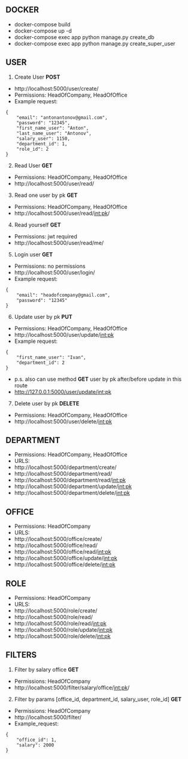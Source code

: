 ## DOCKER
- docker-compose build
- docker-compose up -d
- docker-compose exec app python manage.py create_db
- docker-compose exec app python manage.py create_super_user

## USER

1. Create User **POST**

- http://localhost:5000/user/create/
- Permissions: HeadOfCompany, HeadOfOffice
- Example request:
```
{
	"email": "antonantonov@gmail.com",
	"password": "12345",
	"first_name_user": "Anton",
	"last_name_user": "Antonov",
	"salary_user": 1150,
	"department_id": 1,
	"role_id": 2
}
```

2. Read User **GET**
- Permissions: HeadOfCompany, HeadOfOffice
- http://localhost:5000/user/read/

3. Read one user by pk **GET**
- Permissions: HeadOfCompany, HeadOfOffice
- http://localhost:5000/user/read/<int:pk>/

4. Read yourself **GET**
- Permissions: jwt required
- http://localhost:5000/user/read/me/

5. Login user **GET**
- Permissions: no permissions
- http://localhost:5000/user/login/
- Example request:
```
{
	"email": "headofcompany@gmail.com",
	"password": "12345"
}
```

6. Update user by pk **PUT**
- Permissions: HeadOfCompany, HeadOfOffice
- http://localhost:5000/user/update/<int:pk>
- Example request:
```
{
	"first_name_user": "Ivan",
	"department_id": 2
}
```
- p.s. also can use method **GET** user by pk after/before update in this route
- http://127.0.0.1:5000/user/update/<int:pk>

7. Delete user by pk **DELETE**
- Permissions: HeadOfCompany, HeadOfOffice
- http://localhost:5000/user/delete/<int:pk>

## DEPARTMENT
- Permissions: HeadOfCompany, HeadOfOffice
- URLS:
- http://localhost:5000/department/create/
- http://localhost:5000/department/read/
- http://localhost:5000/department/read/<int:pk>
- http://localhost:5000/department/update/<int:pk>
- http://localhost:5000/department/delete/<int:pk>

## OFFICE
- Permissions: HeadOfCompany
- URLS:
- http://localhost:5000/office/create/
- http://localhost:5000/office/read/
- http://localhost:5000/office/read/<int:pk>
- http://localhost:5000/office/update/<int:pk>
- http://localhost:5000/office/delete/<int:pk>

## ROLE
- Permissions: HeadOfCompany
- URLS:
- http://localhost:5000/role/create/
- http://localhost:5000/role/read/
- http://localhost:5000/role/read/<int:pk>
- http://localhost:5000/role/update/<int:pk>
- http://localhost:5000/role/delete/<int:pk>

## FILTERS
1. Filter by salary office **GET**
- Permissions: HeadOfCompany
- http://localhost:5000/filter/salary/office/<int:pk>/

2. Filter by params [office_id, department_id, salary_user, role_id] **GET**
- Permissions: HeadOfCompany
- http://localhost:5000/filter/
- Example_request:
```
{
	"office_id": 1,
	"salary": 2000
}
```